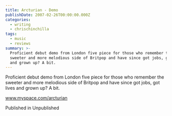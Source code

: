 ```yaml
---
title: Arcturian - Demo
publishDate: 2007-02-26T00:00:00.000Z
categories:
  - writing
  - chrischinchilla
tags:
  - music
  - reviews
summary: >-
  Proficient debut demo from London five piece for those who remember the
  sweeter and more melodious side of Britpop and have since got jobs, got lives
  and grown up? A bit.
---
```


Proficient debut demo from London five piece for those who remember the sweeter and more melodious side of Britpop and have since got jobs, got lives and grown up? A bit.

<a href=https://www.myspace.com/arcturian target=_blank>www.myspace.com/arcturian</a>

Published in Unpublished
